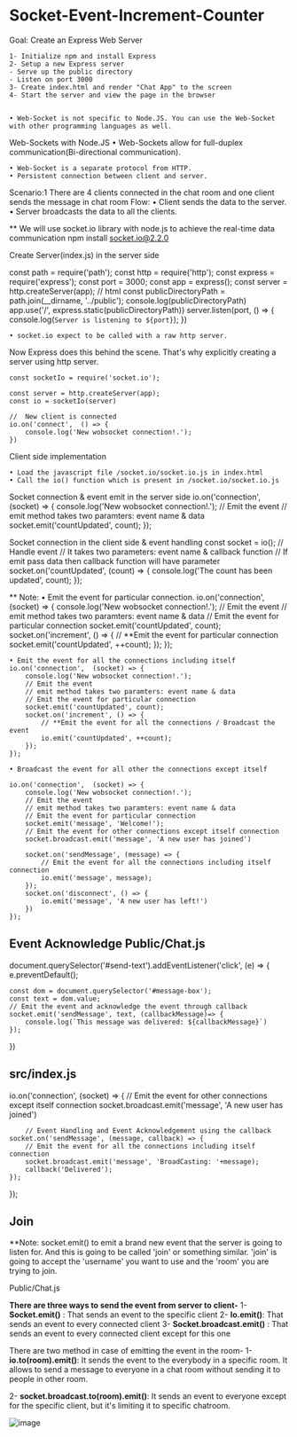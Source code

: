 # Socket-Event-Increment-Counter

Goal: Create an Express Web Server

	1- Initialize npm and install Express
	2- Setup a new Express server
	- Serve up the public directory
	- Listen on port 3000
	3- Create index.html and render "Chat App" to the screen
	4- Start the server and view the page in the browser


	• Web-Socket is not specific to Node.JS. You can use the Web-Socket with other programming languages as well.
	 
Web-Sockets with Node.JS
	• Web-Sockets allow for full-duplex communication(Bi-directional communication).
		
		
		
	• Web-Socket is a separate protocol from HTTP.
	• Persistent connection between client and server.

	
Scenario:1 
There are 4 clients connected in the chat room and one client sends the message in chat room
Flow:
	• Client sends the data to the server. 
	•  Server broadcasts the data to all the clients.
		
	   
	
** We will use socket.io library with node.js to achieve the real-time data communication
     npm install socket.io@2.2.0


Create Server(index.js) in the server side

const path = require('path');
const http = require('http');
const express = require('express');
const port = 3000;
const app = express();
const server = http.createServer(app);
// html
const publicDirectoryPath = path.join(__dirname, '../public');
console.log(publicDirectoryPath)
app.use('/', express.static(publicDirectoryPath))
server.listen(port, () => {
    console.log(`Server is listening to ${port}`);
})
 
	• socket.io expect to be called with a raw http server.
Now Express does this behind the scene. That's why explicitly creating a server using http server.
	
	const socketIo = require('socket.io');
	
	const server = http.createServer(app);
	const io = socketIo(server)
	
	//  New client is connected
	io.on('connect',  () => {
	    console.log('New wobsocket connection!.');
	})
	
	
Client side implementation

	• Load the javascript file /socket.io/socket.io.js in index.html
	• Call the io() function which is present in /socket.io/socket.io.js

Socket connection & event emit in the server side
io.on('connection',  (socket) => {
    console.log('New wobsocket connection!.');
    // Emit the event
    // emit method takes two paramters: event name & data
    socket.emit('countUpdated', count);
});


Socket connection in the client side & event handling
const socket = io();
// Handle event
// It takes two parameters: event name & callback function
// If emit pass data then callback function will have parameter
socket.on('countUpdated', (count) => {
    console.log('The count has been updated', count);
});


** Note: 
	• Emit the event for particular connection.
	io.on('connection',  (socket) => {
	    console.log('New wobsocket connection!.');
	    // Emit the event
	    // emit method takes two paramters: event name & data
	    // Emit the event for particular connection
	    socket.emit('countUpdated', count);
	    socket.on('increment', () => {
	        // **Emit the event for particular connection
	        socket.emit('countUpdated', ++count);    });
	});
	
	• Emit the event for all the connections including itself
	io.on('connection',  (socket) => {
	    console.log('New wobsocket connection!.');
	    // Emit the event
	    // emit method takes two paramters: event name & data
	    // Emit the event for particular connection
	    socket.emit('countUpdated', count);
	    socket.on('increment', () => {
	        // **Emit the event for all the connections / Broadcast the event
	        io.emit('countUpdated', ++count);
	    });
	});
	
	• Broadcast the event for all other the connections except itself
	
	io.on('connection',  (socket) => {
	    console.log('New wobsocket connection!.');
	    // Emit the event
	    // emit method takes two paramters: event name & data
	    // Emit the event for particular connection
	    socket.emit('message', 'Welcome!');
	    // Emit the event for other connections except itself connection
	    socket.broadcast.emit('message', 'A new user has joined')
	
	    socket.on('sendMessage', (message) => {
	        // Emit the event for all the connections including itself connection
	        io.emit('message', message);
	    });
	    socket.on('disconnect', () => {
	        io.emit('message', 'A new user has left!')
	    })
	});
	

Event Acknowledge
Public/Chat.js
--------------
document.querySelector('#send-text').addEventListener('click', (e) => {
    e.preventDefault();
    
    const dom = document.querySelector('#message-box');
    const text = dom.value;
    // Emit the event and acknowledge the event through callback
    socket.emit('sendMessage', text, (callbackMessage)=> {
        console.log(`This message was delivered: ${callbackMessage}`)
    });
})

src/index.js
--------------

io.on('connection',  (socket) => {
    // Emit the event for other connections except itself connection
    socket.broadcast.emit('message', 'A new user has joined')

        // Event Handling and Event Acknowledgement using the callback
    socket.on('sendMessage', (message, callback) => {
        // Emit the event for all the connections including itself connection
        socket.broadcast.emit('message', 'BroadCasting: '+message);
        callback('Delivered');
    });
});


Join
---- 
**Note: socket.emit() to emit a brand new event that the server is going to listen for. And this is going to be called 'join' or something similar. 'join' is going to accept the 'username' you want to use and the 'room' you are  trying to join.

Public/Chat.js


**There are three ways to send the event from server to client-**
	1- **Socket.emit()** : That sends an event to the specific client
	2- **Io.emit()**: That sends an event to every connected client
	3- **Socket.broadcast.emit()** : That sends an event to every connected client except for this one

  There are two method in case of emitting the event in the room-
 1- **io.to(room).emit()**: It sends the event to the everybody in a specific room. 
                        It allows to send a message to everyone in a chat room without
                        sending it to people in other room.

 2-  **socket.broadcast.to(room).emit()**: It sends an event to everyone except for the specific
                                       client, but it's limiting it to specific chatroom.   

![image](https://github.com/Anilkashyap96/Socket-Event-Increment-Counter/assets/24756308/a4512355-1f4d-42a5-b342-1af64411003d)

